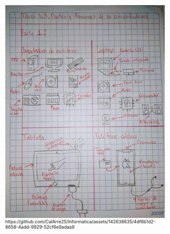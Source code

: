 <img src="Imagenes/Tarea1.3.jpeg">
https://github.com/CalArre25/Informatica/assets/142638635/4df6b1d2-8658-4add-9929-52cf6e9adaa9

